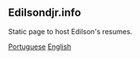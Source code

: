 ## Edilsondjr.info

Static page to host Edilson's resumes.

[Portuguese](https://github.com/edilsondjr/page/blob/master/curriculo_edilson.pdf)
[English](https://github.com/edilsondjr/page/blob/master/resume_edilson.pdf)
